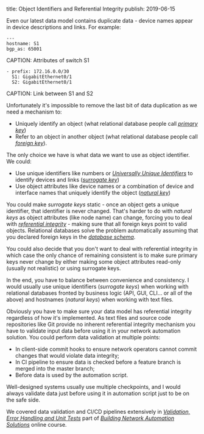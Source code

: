 title: Object Identifiers and Referential Integrity
publish: 2019-06-15

Even our latest data model contains duplicate data - device names appear in device descriptions and links. For example:

    ---
    hostname: S1
    bgp_as: 65001

CAPTION: Attributes of switch S1

    - prefix: 172.16.0.0/30
      S1: GigabitEthernet0/1
      S2: GigabitEthernet0/1

CAPTION: Link between S1 and S2

Unfortunately it's impossible to remove the last bit of data duplication as we need a mechanism to:

* Uniquely identify an object (what relational database people call *[primary key](https://en.wikipedia.org/wiki/Primary_key)*)
* Refer to an object in another object (what relational database people call *[foreign key](https://en.wikipedia.org/wiki/Foreign_key)*).

The only choice we have is what data we want to use as object identifier. We could:

* Use unique identifiers like numbers or *[Universally Unique Identifiers](https://en.wikipedia.org/wiki/Universally_unique_identifier)* to identify devices and links (*[surrogate key](https://en.wikipedia.org/wiki/Surrogate_key)*)
* Use object attributes like device names or a combination of device and interface names that uniquely identify the object (*[natural key](https://en.wikipedia.org/wiki/Natural_key)*)

You could make *surrogate keys* static - once an object gets a unique identifier, that identifier is never changed. That's harder to do with *natural keys* as object attributes (like node name) can change, forcing you to deal with *[referential integrity](https://en.wikipedia.org/wiki/Referential_integrity)* - making sure that all foreign keys point to valid objects. Relational databases solve the problem automatically assuming that you declared foreign keys in the *[database schema](https://en.wikipedia.org/wiki/Database_schema)*.

You could also decide that you don't want to deal with referential integrity in which case the only chance of remaining consistent is to make sure primary keys never change by either making some object attributes read-only (usually not realistic) or using surrogate keys.

In the end, you have to balance between convenience and consistency. I would usually use unique identifiers (*surrogate keys*) when working with relational databases fronted by business logic (API, GUI, CLI... or all of the above) and hostnames (*natural keys*) when working with text files.

Obviously you have to make sure your data model has referential integrity regardless of how it's implemented. As text files and source code repositories like Git provide no inherent referential integrity mechanism you have to validate input data before using it in your network automation solution. You could perform data validation at multiple points:

* In client-side commit hooks to ensure network operators cannot commit changes that would violate data integrity;
* In CI pipeline to ensure data is checked before a feature branch is merged into the master branch;
* Before data is used by the automation script.

Well-designed systems usually use multiple checkpoints, and I would always validate data just before using it in automation script just to be on the safe side.

We covered data validation and CI/CD pipelines extensively in *[Validation, Error Handling and Unit Tests](https://my.ipspace.net/bin/list?id=NetAutSol&module=5)* part of *[Building Network Automation Solutions](https://www.ipspace.net/Building_Network_Automation_Solutions)* online course.